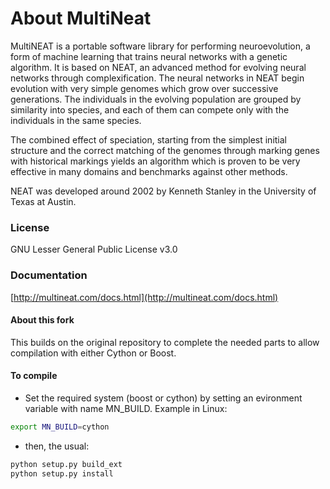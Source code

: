 # About MultiNeat

MultiNEAT is a portable software library for performing neuroevolution, a form of machine learning that
trains neural networks with a genetic algorithm. It is based on NEAT, an advanced method for evolving
neural networks through complexification. The neural networks in NEAT begin evolution with very simple
genomes which grow over successive generations. The individuals in the evolving population are grouped
by similarity into species, and each of them can compete only with the individuals in the same species.

The combined effect of speciation, starting from the simplest initial structure and the correct
matching of the genomes through marking genes with historical markings yields an algorithm which
is proven to be very effective in many domains and benchmarks against other methods.

NEAT was developed around 2002 by Kenneth Stanley in the University of Texas at Austin.

### License

GNU Lesser General Public License v3.0 

### Documentation
[http://multineat.com/docs.html](http://multineat.com/docs.html)

#### About this fork

This builds on the original repository to complete the needed parts to allow compilation with either Cython or Boost.

#### To compile

* Set the required system (boost or cython) by setting an evironment variable with name MN_BUILD.
Example in Linux:
```bash
export MN_BUILD=cython
```

* then, the usual:
```bash
python setup.py build_ext
python setup.py install
```